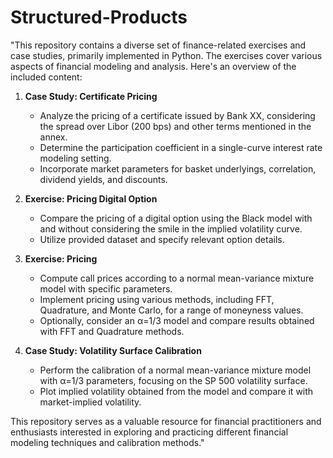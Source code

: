 # Structured-Products

"This repository contains a diverse set of finance-related exercises and case studies, primarily implemented in Python. The exercises cover various aspects of financial modeling and analysis. Here's an overview of the included content:

1. **Case Study: Certificate Pricing**
   - Analyze the pricing of a certificate issued by Bank XX, considering the spread over Libor (200 bps) and other terms mentioned in the annex.
   - Determine the participation coefficient in a single-curve interest rate modeling setting.
   - Incorporate market parameters for basket underlyings, correlation, dividend yields, and discounts.

2. **Exercise: Pricing Digital Option**
   - Compare the pricing of a digital option using the Black model with and without considering the smile in the implied volatility curve.
   - Utilize provided dataset and specify relevant option details.

3. **Exercise: Pricing**
   - Compute call prices according to a normal mean-variance mixture model with specific parameters.
   - Implement pricing using various methods, including FFT, Quadrature, and Monte Carlo, for a range of moneyness values.
   - Optionally, consider an α=1/3 model and compare results obtained with FFT and Quadrature methods.

4. **Case Study: Volatility Surface Calibration**
   - Perform the calibration of a normal mean-variance mixture model with α=1/3 parameters, focusing on the SP 500 volatility surface.
   - Plot implied volatility obtained from the model and compare it with market-implied volatility.

This repository serves as a valuable resource for financial practitioners and enthusiasts interested in exploring and practicing different financial modeling techniques and calibration methods."
